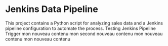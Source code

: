 # Jenkins Data Pipeline

This project contains a Python script for analyzing sales data and a Jenkins pipeline configuration to automate the process.
Testing Jenkins Pipeline Trigger
mon nouveau contenu
mon second nouveau contenu
mon nouveau contenu
mon nouveau contenu
